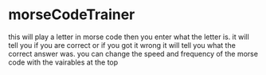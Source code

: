 # morseCodeTrainer
this will play a letter in morse code then you enter what the letter is.
it will tell you if you are correct or if you got it wrong it will tell you what the correct answer was.
you can change the speed and frequency of the morse code with the vairables at the top
